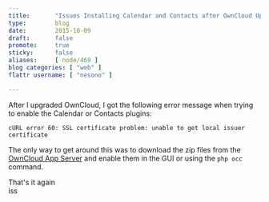 ```yaml
---
title:       "Issues Installing Calendar and Contacts after OwnCloud Upgrade"
type:        blog
date:        2015-10-09
draft:       false
promote:     true
sticky:      false
aliases:     [ node/469 ]
blog categories: [ "web" ]
flattr username: [ "nesono" ]

---
```


After I upgraded OwnCloud, I got the following error message when trying to enable the Calendar or Contacts plugins:

```console
cURL error 60: SSL certificate problem: unable to get local issuer certificate
```

The only way to get around this was to download the zip files from the [OwnCloud App Server][1] and enable them in the GUI or using the `php occ` command.

That's it again  
iss

[1]: https://apps.owncloud.com "OwnCloud App Server"
